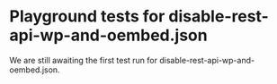# Playground tests for disable-rest-api-wp-and-oembed.json
We are still awaiting the first test run for disable-rest-api-wp-and-oembed.json.
